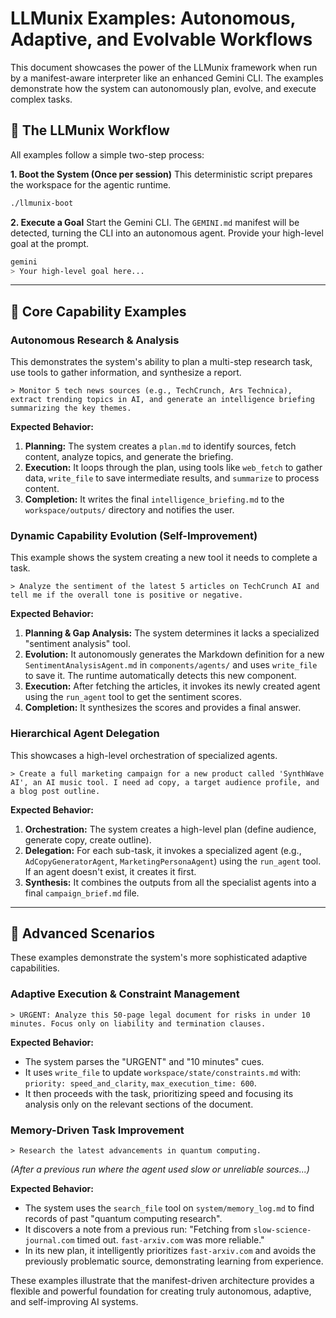 # LLMunix Examples: Autonomous, Adaptive, and Evolvable Workflows

This document showcases the power of the LLMunix framework when run by a manifest-aware interpreter like an enhanced Gemini CLI. The examples demonstrate how the system can autonomously plan, evolve, and execute complex tasks.

## 🚀 The LLMunix Workflow

All examples follow a simple two-step process:

**1. Boot the System (Once per session)**
This deterministic script prepares the workspace for the agentic runtime.

```bash
./llmunix-boot
```

**2. Execute a Goal**
Start the Gemini CLI. The `GEMINI.md` manifest will be detected, turning the CLI into an autonomous agent. Provide your high-level goal at the prompt.

```bash
gemini
> Your high-level goal here...
```

---

## 🎯 Core Capability Examples

### Autonomous Research & Analysis

This demonstrates the system's ability to plan a multi-step research task, use tools to gather information, and synthesize a report.

```
> Monitor 5 tech news sources (e.g., TechCrunch, Ars Technica), extract trending topics in AI, and generate an intelligence briefing summarizing the key themes.
```

**Expected Behavior:**
1.  **Planning:** The system creates a `plan.md` to identify sources, fetch content, analyze topics, and generate the briefing.
2.  **Execution:** It loops through the plan, using tools like `web_fetch` to gather data, `write_file` to save intermediate results, and `summarize` to process content.
3.  **Completion:** It writes the final `intelligence_briefing.md` to the `workspace/outputs/` directory and notifies the user.

### Dynamic Capability Evolution (Self-Improvement)

This example shows the system creating a new tool it needs to complete a task.

```
> Analyze the sentiment of the latest 5 articles on TechCrunch AI and tell me if the overall tone is positive or negative.
```

**Expected Behavior:**
1.  **Planning & Gap Analysis:** The system determines it lacks a specialized "sentiment analysis" tool.
2.  **Evolution:** It autonomously generates the Markdown definition for a new `SentimentAnalysisAgent.md` in `components/agents/` and uses `write_file` to save it. The runtime automatically detects this new component.
3.  **Execution:** After fetching the articles, it invokes its newly created agent using the `run_agent` tool to get the sentiment scores.
4.  **Completion:** It synthesizes the scores and provides a final answer.

### Hierarchical Agent Delegation

This showcases a high-level orchestration of specialized agents.

```
> Create a full marketing campaign for a new product called 'SynthWave AI', an AI music tool. I need ad copy, a target audience profile, and a blog post outline.
```

**Expected Behavior:**
1.  **Orchestration:** The system creates a high-level plan (define audience, generate copy, create outline).
2.  **Delegation:** For each sub-task, it invokes a specialized agent (e.g., `AdCopyGeneratorAgent`, `MarketingPersonaAgent`) using the `run_agent` tool. If an agent doesn't exist, it creates it first.
3.  **Synthesis:** It combines the outputs from all the specialist agents into a final `campaign_brief.md` file.

---

## 🔬 Advanced Scenarios

These examples demonstrate the system's more sophisticated adaptive capabilities.

### Adaptive Execution & Constraint Management

```
> URGENT: Analyze this 50-page legal document for risks in under 10 minutes. Focus only on liability and termination clauses.
```

**Expected Behavior:**
*   The system parses the "URGENT" and "10 minutes" cues.
*   It uses `write_file` to update `workspace/state/constraints.md` with: `priority: speed_and_clarity`, `max_execution_time: 600`.
*   It then proceeds with the task, prioritizing speed and focusing its analysis only on the relevant sections of the document.

### Memory-Driven Task Improvement

```
> Research the latest advancements in quantum computing.
```
*(After a previous run where the agent used slow or unreliable sources...)*

**Expected Behavior:**
*   The system uses the `search_file` tool on `system/memory_log.md` to find records of past "quantum computing research".
*   It discovers a note from a previous run: "Fetching from `slow-science-journal.com` timed out. `fast-arxiv.com` was more reliable."
*   In its new plan, it intelligently prioritizes `fast-arxiv.com` and avoids the previously problematic source, demonstrating learning from experience.

These examples illustrate that the manifest-driven architecture provides a flexible and powerful foundation for creating truly autonomous, adaptive, and self-improving AI systems.
